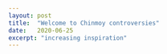 ```yaml
---
layout: post
title:  "Welcome to Chinmoy controversies"
date:   2020-06-25
excerpt: "increasing inspiration"
---
```

